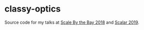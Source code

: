 classy-optics
=============

Source code for my talks at [Scale By the Bay 2018](https://www.youtube.com/watch?v=UUX5KvPgejM) and [Scalar 2019](http://scalar-conf.com/).
